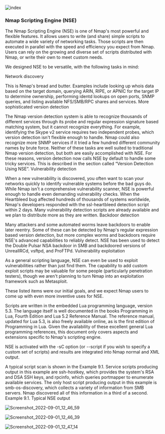 ![index](https://user-images.githubusercontent.com/95676591/187864913-4e3e9a17-0586-410f-8023-9c5b4b0684a0.jpeg)


### Nmap Scripting Engine (NSE)

The Nmap Scripting Engine (NSE) is one of Nmap's most powerful and flexible features. It allows users to write (and share) simple scripts to automate a wide variety of networking tasks. Those scripts are then executed in parallel with the speed and efficiency you expect from Nmap. Users can rely on the growing and diverse set of scripts distributed with Nmap, or write their own to meet custom needs.

We designed NSE to be versatile, with the following tasks in mind:

Network discovery

This is Nmap's bread and butter. Examples include looking up whois data based on the target domain, querying ARIN, RIPE, or APNIC for the target IP to determine ownership, performing identd lookups on open ports, SNMP queries, and listing available NFS/SMB/RPC shares and services.
More sophisticated version detection


The Nmap version detection system  is able to recognize thousands of different services through its probe and regular expression signature based matching system, but it cannot recognize everything. For example, identifying the Skype v2 service requires two independent probes, which version detection isn't flexible enough to handle. Nmap could also recognize more SNMP services if it tried a few hundred different community names by brute force. Neither of these tasks are well suited to traditional Nmap version detection, but both are easily accomplished with NSE. For these reasons, version detection now calls NSE by default to handle some tricky services. This is described in the section called “Version Detection Using NSE”.
Vulnerability detection

When a new vulnerability is discovered, you often want to scan your networks quickly to identify vulnerable systems before the bad guys do. While Nmap isn't a comprehensive vulnerability scanner, NSE is powerful enough to handle even demanding vulnerability checks. When the Heartbleed bug affected hundreds of thousands of systems worldwide, Nmap's developers responded with the ssl-heartbleed detection script within 2 days. Many vulnerability detection scripts are already available and we plan to distribute more as they are written. 
Backdoor detection

Many attackers and some automated worms leave backdoors to enable later reentry. Some of these can be detected by Nmap's regular expression based version detection, but more complex worms and backdoors require NSE's advanced capabilities to reliably detect. NSE has been used to detect the Double Pulsar NSA backdoor in SMB and backdoored versions of UnrealIRCd, vsftpd, and ProFTPd. 
Vulnerability exploitation

As a general scripting language, NSE can even be used to exploit vulnerabilities rather than just find them. The capability to add custom exploit scripts may be valuable for some people (particularly penetration testers), though we aren't planning to turn Nmap into an exploitation framework such as Metasploit. 

These listed items were our initial goals, and we expect Nmap users to come up with even more inventive uses for NSE.

Scripts are written in the embedded Lua programming language, version 5.3. The language itself is well documented in the books Programming in Lua, Fourth Edition and Lua 5.2 Reference Manual. The reference manual, updated for Lua 5.3, is also freely available online, as is the first edition of Programming in Lua. Given the availability of these excellent general Lua programming references, this document only covers aspects and extensions specific to Nmap's scripting engine.

NSE is activated with the -sC option (or --script if you wish to specify a custom set of scripts) and results are integrated into Nmap normal and XML output.

A typical script scan is shown in the Example 9.1. Service scripts producing output in this example are ssh-hostkey, which provides the system's RSA and DSA SSH keys, and rpcinfo, which queries portmapper to enumerate available services. The only host script producing output in this example is smb-os-discovery, which collects a variety of information from SMB servers. Nmap discovered all of this information in a third of a second.
Example 9.1. Typical NSE output

![Screenshot_2022-09-01_12_46_59](https://user-images.githubusercontent.com/95676591/187862442-1d993f03-4952-435c-8934-bf80d4a3b280.png)

![Screenshot_2022-09-01_12_46_39](https://user-images.githubusercontent.com/95676591/187862482-ae2f3e84-a64a-479f-b2b3-23e2bd30cdc7.png)

![Screenshot_2022-09-01_12_47_14](https://user-images.githubusercontent.com/95676591/187862602-2ea23e23-7756-4e75-9c30-8ca8b191ac80.png)





